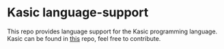 # Kasic language-support

This repo provides language support for the Kasic programming language. Kasic can be found in [this](https://github.com/jackdelahunt/Kasic) repo, feel free to contribute.

